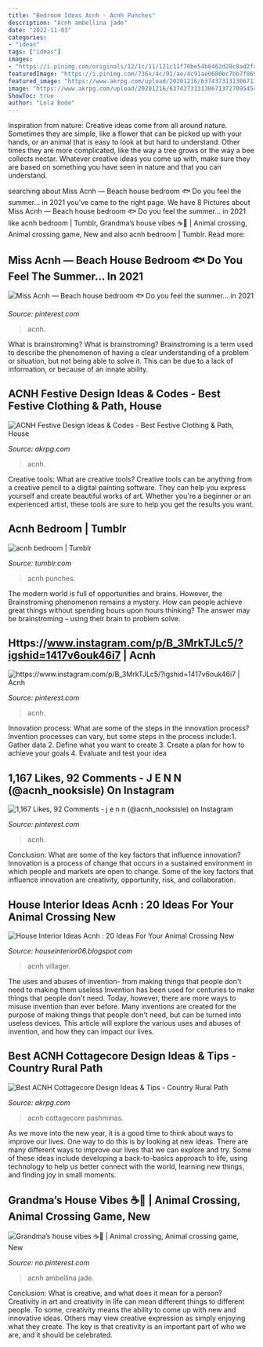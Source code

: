 ```yaml
---
title: "Bedroom Ideas Acnh - Acnh Punches"
description: "Acnh ambellina jade"
date: "2022-11-03"
categories:
- "ideas"
tags: ["ideas"]
images:
- "https://i.pinimg.com/originals/12/1c/11/121c11f70be54b8462d28c8ad2faa6a7.jpg"
featuredImage: "https://i.pinimg.com/736x/4c/91/ae/4c91ae0680bc7bb7f869a083d0e1557d.jpg"
featured_image: "https://www.akrpg.com/upload/20201216/6374373131306713727095454.png"
image: "https://www.akrpg.com/upload/20201216/6374373131306713727095454.png"
ShowToc: true
author: "Lola Bode"
---
```



Inspiration from nature:
Creative ideas come from all around nature. Sometimes they are simple, like a flower that can be picked up with your hands, or an animal that is easy to look at but hard to understand. Other times they are more complicated, like the way a tree grows or the way a bee collects nectar. Whatever creative ideas you come up with, make sure they are based on something you have seen in nature and that you can understand.

	

		
searching about Miss Acnh — Beach house bedroom 🐟 Do you feel the summer... in 2021 you've came to the right page. We have 8 Pictures about Miss Acnh — Beach house bedroom 🐟 Do you feel the summer... in 2021 like acnh bedroom | Tumblr, Grandma’s house vibes ☕️🌷 | Animal crossing, Animal crossing game, New and also acnh bedroom | Tumblr. Read more:
		
    
## Miss Acnh — Beach House Bedroom 🐟 Do You Feel The Summer... In 2021

<img loading=lazy src="https://i.pinimg.com/originals/07/8b/58/078b58bf68c04c62a1749ed5e8f77f2b.jpg" onerror="this.onerror=null;this.src='https://tse4.mm.bing.net/th?id=OIP.GxuhLfIo3n2tjhbsCXnD6wHaEK&amp;pid=15.1';" alt="Miss Acnh — Beach house bedroom 🐟 Do you feel the summer... in 2021">

_Source: pinterest.com_

>acnh. 

	

What is brainstroming?
What is brainstroming? Brainstroming is a term used to describe the phenomenon of having a clear understanding of a problem or situation, but not being able to solve it. This can be due to a lack of information, or because of an innate ability.

    
## ACNH Festive Design Ideas &amp; Codes - Best Festive Clothing &amp; Path, House

<img loading=lazy src="https://www.akrpg.com/upload/20201216/6374373131306713727095454.png" onerror="this.onerror=null;this.src='https://tse2.mm.bing.net/th?id=OIP.JEcE9sfJs2SjDnwuwhOPkQHaEK&amp;pid=15.1';" alt="ACNH Festive Design Ideas &amp; Codes - Best Festive Clothing &amp; Path, House">

_Source: akrpg.com_

>acnh. 

	

Creative tools: What are creative tools?
Creative tools can be anything from a creative pencil to a digital painting software. They can help you express yourself and create beautiful works of art. Whether you're a beginner or an experienced artist, these tools are sure to help you get the results you want.

    
## Acnh Bedroom | Tumblr

<img loading=lazy src="https://66.media.tumblr.com/15fed19582d5a48cd30fd1f39cbf3724/8def2a7bb757d81d-fa/s640x960/27a48509918aa99cfdb044745f810ac8e412b6db.jpg" onerror="this.onerror=null;this.src='https://tse4.mm.bing.net/th?id=OIP.TjTIJ5vLEmXdgB4lik9tCgHaEK&amp;pid=15.1';" alt="acnh bedroom | Tumblr">

_Source: tumblr.com_

>acnh punches. 

	

The modern world is full of opportunities and brains. However, the Brainstroming phenomenon remains a mystery. How can people achieve great things without spending hours upon hours thinking? The answer may be brainstroming – using their brain to problem solve.

    
## Https://www.instagram.com/p/B_3MrkTJLc5/?igshid=1417v6ouk46i7 | Acnh

<img loading=lazy src="https://i.pinimg.com/736x/c2/e0/e4/c2e0e43710e5e6ff602973f9a44f0cb7.jpg" onerror="this.onerror=null;this.src='https://tse1.mm.bing.net/th?id=OIP.VbPd1gHaJVJ7vFUWuLpZJwHaEK&amp;pid=15.1';" alt="https://www.instagram.com/p/B_3MrkTJLc5/?igshid=1417v6ouk46i7 | Acnh">

_Source: pinterest.com_

>acnh. 

	

Innovation process: What are some of the steps in the innovation process?
Invention processes can vary, but some steps in the process include:1. Gather data 2. Define what you want to create 3. Create a plan for how to achieve your goals 4. Evaluate and test your idea 
    
## 1,167 Likes, 92 Comments - J E N N (@acnh_nooksisle) On Instagram

<img loading=lazy src="https://i.pinimg.com/736x/4c/91/ae/4c91ae0680bc7bb7f869a083d0e1557d.jpg" onerror="this.onerror=null;this.src='https://tse3.mm.bing.net/th?id=OIP.2XorPZJeIM5X-6n9uBGZhgHaEK&amp;pid=15.1';" alt="1,167 Likes, 92 Comments - j e n n (@acnh_nooksisle) on Instagram">

_Source: pinterest.com_

>acnh. 

	

Conclusion: What are some of the key factors that influence innovation?
Innovation is a process of change that occurs in a sustained environment in which people and markets are open to change. Some of the key factors that influence innovation are creativity, opportunity, risk, and collaboration.

    
## House Interior Ideas Acnh : 20 Ideas For Your Animal Crossing New

<img loading=lazy src="https://i.pinimg.com/originals/12/1c/11/121c11f70be54b8462d28c8ad2faa6a7.jpg" onerror="this.onerror=null;this.src='https://tse1.mm.bing.net/th?id=OIP.jNVdW6aJZhnPYLiU9qWnxQHaEK&amp;pid=15.1';" alt="House Interior Ideas Acnh : 20 Ideas For Your Animal Crossing New">

_Source: houseinterior06.blogspot.com_

>acnh villager. 

	

The uses and abuses of invention- from making things that people don't need to making them useless
Invention has been used for centuries to make things that people don't need. Today, however, there are more ways to misuse invention than ever before. Many inventions are created for the purpose of making things that people don't need, but can be turned into useless devices. This article will explore the various uses and abuses of invention, and how they can impact our lives.

    
## Best ACNH Cottagecore Design Ideas &amp; Tips - Country Rural Path

<img loading=lazy src="https://www.akrpg.com/upload/20200911/6373544178254951511902435.jpg" onerror="this.onerror=null;this.src='https://tse4.mm.bing.net/th?id=OIP.OWFeRHWmjfpjtUKB4h7mWwHaEJ&amp;pid=15.1';" alt="Best ACNH Cottagecore Design Ideas &amp; Tips - Country Rural Path">

_Source: akrpg.com_

>acnh cottagecore pashminas. 

	

As we move into the new year, it is a good time to think about ways to improve our lives. One way to do this is by looking at new ideas. There are many different ways to improve our lives that we can explore and try. Some of these ideas include developing a back-to-basics approach to life, using technology to help us better connect with the world, learning new things, and finding joy in small moments.

    
## Grandma’s House Vibes ☕️🌷 | Animal Crossing, Animal Crossing Game, New

<img loading=lazy src="https://i.pinimg.com/originals/49/2b/f3/492bf33537f0302e8c572b55c59f2745.jpg" onerror="this.onerror=null;this.src='https://tse2.mm.bing.net/th?id=OIP.Q9vUimlLYfVIPmDT8dgwZgHaEK&amp;pid=15.1';" alt="Grandma’s house vibes ☕️🌷 | Animal crossing, Animal crossing game, New">

_Source: no.pinterest.com_

>acnh ambellina jade. 

	

Conclusion: What is creative, and what does it mean for a person?
Creativity in art and creativity in life can mean different things to different people. To some, creativity means the ability to come up with new and innovative ideas. Others may view creative expression as simply enjoying what they create. The key is that creativity is an important part of who we are, and it should be celebrated.


